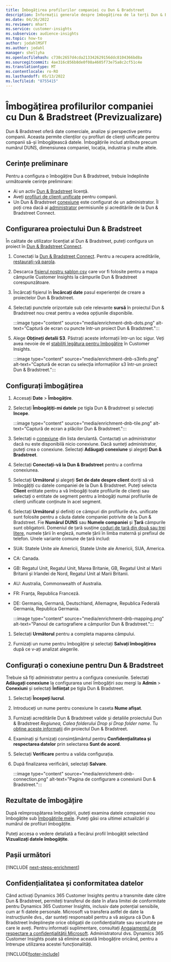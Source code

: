 ```yaml
---
title: Îmbogățirea profilurilor companiei cu Dun & Bradstreet
description: Informații generale despre îmbogățirea de la terți Dun & Bradstreet.
ms.date: 04/26/2022
ms.reviewer: mhart
ms.service: customer-insights
ms.subservice: audience-insights
ms.topic: how-to
author: jodahlMSFT
ms.author: jodahl
manager: shellyha
ms.openlocfilehash: c738c2657d4cda213342629156ddc8104366bd8a
ms.sourcegitcommit: 4ae316c856b8de0f08a4605f73e75a8c2cf51c4e
ms.translationtype: MT
ms.contentlocale: ro-RO
ms.lasthandoff: 05/13/2022
ms.locfileid: "8755415"
---
```

# <a name="enrichment-of-company-profiles-with-dun--bradstreet-preview"></a>Îmbogățirea profilurilor companiei cu Dun & Bradstreet (Previzualizare)

Dun & Bradstreet oferă date comerciale, analize și perspective pentru companii. Aceasta permite clienților cu profiluri de clienți unificate pentru companii să-și îmbogățească datele. Îmbogățirile includ atribute precum numărul DUNS, dimensiunea companiei, locația, industria și multe altele.

## <a name="prerequisites"></a>Cerințe preliminare

Pentru a configura o îmbogățire Dun & Bradstreet, trebuie îndeplinite următoarele cerințe preliminare:

- Ai un activ [Dun & Bradstreet](https://www.dnb.com/marketing/media/give-your-data-a-boost.html?source=microsoft_audience_insights) licență.
- Aveți [profiluri de clienți unificate](customer-profiles.md) pentru companii.
- Un Dun & Bradstreet [conexiune](connections.md) este configurat de un administrator. Îl poți crea dacă ai [administrator](permissions.md#admin) permisiunile și acreditările de la Dun & Bradstreet Connect.

## <a name="setting-up-your-dun--bradstreet-project"></a>Configurarea proiectului Dun & Bradstreet

În calitate de utilizator licențiat al Dun & Bradstreet, puteți configura un proiect în [Dun & Bradstreet Connect](https://connect.dnb.com?lead_source=microsoft_audienceinsights).


1. Conectați la [Dun & Bradstreet Connect](https://connect.dnb.com?lead_source=microsoft_audienceinsights). Pentru a recupera acreditările, [restaurați-vă parola](https://sso.dnb.com/signin/forgot-password?lead_source=microsoft_audienceinsights).

1. Descarca [fișierul nostru șablon csv](https://c360devenrichment.blob.core.windows.net/mapping/DnBCIdatamapping.csv) care vor fi folosite pentru a mapa câmpurile Customer Insights la câmpurile Dun & Bradstreet corespunzătoare.

1. Încărcați fișierul în **Încărcați date** pasul experienței de creare a proiectelor Dun & Bradstreet.

1. Selectați punctele orizontale sub cele relevante **sursă** în proiectul Dun & Bradstreet nou creat pentru a vedea opțiunile disponibile.

   :::image type="content" source="media/enrichment-dnb-dots.png" alt-text="Captură de ecran cu puncte într-un proiect Dun & Bradstreet.":::

1. Alege **Obțineți detalii S3**. Păstrați aceste informații într-un loc sigur. Veți avea nevoie de el [stabiliți legătura pentru îmbogățire](#configure-a-connection-for-dun--bradstreet) în Customer Insights.

   :::image type="content" source="media/enrichment-dnb-s3info.png" alt-text="Captură de ecran cu selecția informațiilor s3 într-un proiect Dun & Bradstreet.":::

## <a name="configure-the-enrichment"></a>Configurați îmbogățirea

1. Accesați **Date** > **Îmbogățire**.

1. Selectați **Îmbogățiți-mi datele** pe tigla Dun & Bradstreet și selectați **Incepe**.

   :::image type="content" source="media/enrichment-dnb-tile.png" alt-text="Captură de ecran a plăcilor Dun & Bradstreet.":::

1. Selectați o [conexiune](connections.md) din lista derulantă. Contactați un administrator dacă nu este disponibilă nicio conexiune. Dacă sunteți administrator, puteți crea o conexiune. Selectați **Adăugați conexiune** și alegeți **Dun & Bradstreet**.

1. Selectați **Conectați-vă la Dun & Bradstreet** pentru a confirma conexiunea.

1. Selectați **Următorul** și alegeți **Set de date despre client** doriți să vă îmbogățiți cu datele companiei de la Dun & Bradstreet. Puteți selecta **Client** entitate pentru a vă îmbogăți toate profilurile de clienți sau selectați o entitate de segment pentru a îmbogăți numai profilurile de clienți unificate conținute în acel segment.

1. Selectați **Următorul** și definiți ce câmpuri din profilurile dvs. unificate sunt folosite pentru a căuta datele companiei potrivite de la Dun & Bradstreet. Fie **Numărul DUNS** sau **Numele companiei** și **Țară** câmpurile sunt obligatorii. Domeniul de țară susține [coduri de țară din două sau trei litere](https://www.iso.org/iso-3166-country-codes.html), numele țării în engleză, numele țării în limba maternă și prefixul de telefon. Unele variante comune de țară includ:

- SUA: Statele Unite ale Americii, Statele Unite ale Americii, SUA, America.
- CA: Canada.
- GB: Regatul Unit, Regatul Unit, Marea Britanie, GB, Regatul Unit al Marii Britanii și Irlandei de Nord, Regatul Unit al Marii Britanii.
- AU: Australia, Commonwealth of Australia.
- FR: Franța, Republica Franceză.
- DE: Germania, Germană, Deutschland, Allemagne, Republica Federală Germania, Republica Germania.

   :::image type="content" source="media/enrichment-dnb-mapping.png" alt-text="Panoul de cartografiere a câmpurilor Dun & Bradstreet.":::

1. Selectați **Următorul** pentru a completa maparea câmpului.

1. Furnizați un nume pentru îmbogățire și selectați **Salvați îmbogățirea** după ce v-ați analizat alegerile.

## <a name="configure-a-connection-for-dun--bradstreet"></a>Configurați o conexiune pentru Dun & Bradstreet

Trebuie să fiți administrator pentru a configura conexiunile. Selectați **Adăugați conexiune** la configurarea unei îmbogățiri *sau* mergi la **Admin** > **Conexiuni** și selectați **Înființat** pe tigla Dun & Bradstreet.

1. Selectați **Începeți lucrul**.

1. Introduceți un nume pentru conexiune în caseta **Nume afișat**.

1. Furnizați acreditările Dun & Bradstreet valide și detaliile proiectului Dun & Bradstreet *Regiunea, Calea folderului Drop și Drop folder name*. Tu [obține aceste informații](#setting-up-your-dun--bradstreet-project) din proiectul Dun & Bradstreet.

1. Examinați și furnizați consimțământul pentru **Confidențialitatea și respectarea datelor** prin selectarea **Sunt de acord**.

1. Selectați **Verificare** pentru a valida configurația.

1. După finalizarea verificării, selectați **Salvare**.

   :::image type="content" source="media/enrichment-dnb-connection.png" alt-text="Pagina de configurare a conexiunii Dun & Bradstreet.":::

## <a name="enrichment-results"></a>Rezultate de îmbogățire

După reîmprospătarea îmbogățirii, puteți examina datele companiei nou îmbogățite sub [Îmbogățirile mele](enrichment-hub.md). Puteți găsi ora ultimei actualizări și numărul de profiluri îmbogățite.

Puteți accesa o vedere detaliată a fiecărui profil îmbogățit selectând **Vizualizați datele îmbogățite**.

## <a name="next-steps"></a>Pașii următori

[!INCLUDE [next-steps-enrichment](includes/next-steps-enrichment.md)]

## <a name="data-privacy-and-compliance"></a>Confidențialitatea și conformitatea datelor

Când activați Dynamics 365 Customer Insights pentru a transmite date către Dun & Bradstreet, permiteți transferul de date în afara limitei de conformitate pentru Dynamics 365 Customer Insights, inclusiv date potențial sensibile, cum ar fi datele personale. Microsoft va transfera astfel de date la instrucțiunile dvs., dar sunteți responsabil pentru a vă asigura că Dun & Bradstreet îndeplinește orice obligații de confidențialitate sau securitate pe care le aveți. Pentru informații suplimentare, consultați [Angajamentul de respectare a confidențialității Microsoft](https://go.microsoft.com/fwlink/?linkid=396732).
Administratorul dvs. Dynamics 365 Customer Insights poate să elimine această îmbogățire oricând, pentru a întrerupe utilizarea acestei funcționalități.

[!INCLUDE[footer-include](includes/footer-banner.md)]
